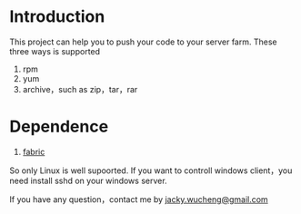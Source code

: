 # Introduction

This project can help you to push your code to your server farm.
These three ways is supported

1. rpm
1. yum
1. archive，such as zip，tar，rar

# Dependence

1. [fabric](www.fabfile.org/)

So only Linux is well supoorted. If you want to controll windows client，you
need install sshd on your windows server.

If you have any question，contact me by jacky.wucheng@gmail.com
